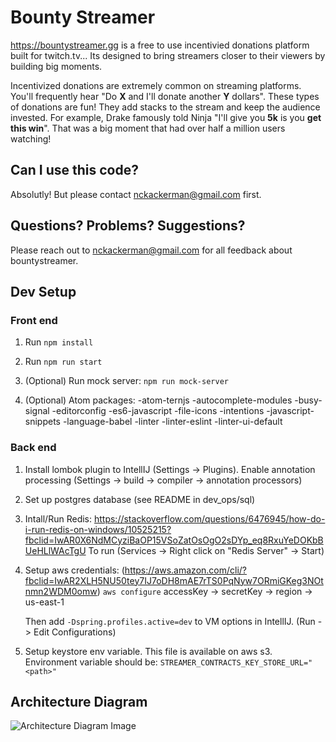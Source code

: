 # Bounty Streamer 
https://bountystreamer.gg is a free to use incentivied donations platform built for twitch.tv... Its designed to bring streamers closer to their viewers by building big moments.

Incentivized donations are extremely common on streaming platforms. You'll frequently hear "Do **X** and I'll donate another **Y** dollars". These types of donations are fun! They add stacks to the stream and keep the audience invested. For example, Drake famously told Ninja "I'll give you **5k** is you **get this win**". That was a big moment that had over half a million users watching!

## Can I use this code?
Absolutly! But please contact nckackerman@gmail.com first.

## Questions? Problems? Suggestions?
Please reach out to nckackerman@gmail.com for all feedback about bountystreamer.

## Dev Setup
### Front end

1) Run `npm install`
2) Run `npm run start`

3) (Optional) Run mock server: `npm run mock-server`

4) (Optional) Atom packages:
	-atom-ternjs
	-autocomplete-modules
	-busy-signal
	-editorconfig
	-es6-javascript
	-file-icons
	-intentions
	-javascript-snippets
	-language-babel
	-linter
	-linter-eslint
	-linter-ui-default


### Back end

1) Install lombok plugin to IntellIJ (Settings -> Plugins). Enable annotation processing (Settings -> build -> compiler -> annotation processors) 
2) Set up postgres database (see README in dev_ops/sql)
3) Intall/Run Redis: https://stackoverflow.com/questions/6476945/how-do-i-run-redis-on-windows/10525215?fbclid=IwAR0X6NdMCyziBaOP15VSoZatOsOgO2sDYp_eq8RxuYeDOKbBUeHLlWAcTgU
   To run (Services -> Right click on "Redis Server" -> Start)
4) Setup aws credentials: (https://aws.amazon.com/cli/?fbclid=IwAR2XLH5NU50tey7IJ7oDH8mAE7rTS0PqNyw7ORmiGKeg3NOtnmn2WDM0omw)
	`aws configure`
	accessKey ->
	secretKey -> 
	region -> us-east-1
	
	Then add `-Dspring.profiles.active=dev` to VM options in IntellIJ. (Run -> Edit Configurations)
5) Setup keystore env variable. This file is available on aws s3. Environment variable should be:
	`STREAMER_CONTRACTS_KEY_STORE_URL="<path>"`


## Architecture Diagram

![Architecture Diagram Image](https://streamer-contracts-public-assets.s3.us-east-2.amazonaws.com/bountyStreamer.png)
